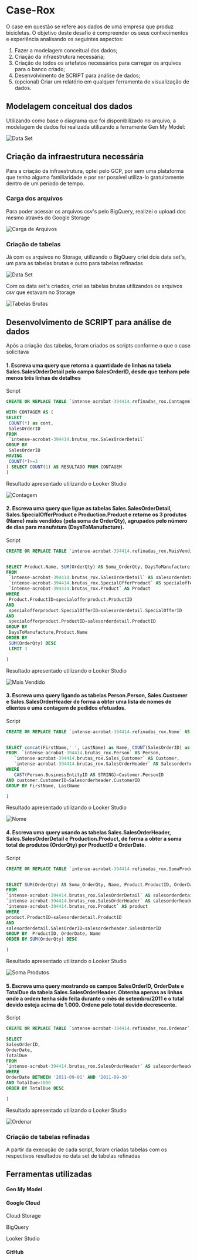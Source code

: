 # Case-Rox
  O case em questão se refere aos dados de uma empresa que produz bicicletas.
  O objetivo deste desafio é compreender os seus conhecimentos e experiência analisando os seguintes aspectos:
  1.	Fazer a modelagem conceitual dos dados;
  2.	Criação da infraestrutura necessária;
  3.	Criação de todos os artefatos necessários para carregar os arquivos para o banco criado;
  4.	Desenvolvimento de SCRIPT para análise de dados;
  5.	(opcional) Criar um relatório em qualquer ferramenta de visualização de dados.

## Modelagem conceitual dos dados
Utilizando como base o diagrama que foi disponibilizado no arquivo, a modelagem de dados foi realizada utilizando a ferramente Gen My Model:

![Data Set](imagens/Modelo%20GenMyModel.PNG)


  ## Criação da infraestrutura necessária
Para a criação da infraestrutura, optei pelo GCP, por sem uma plataforma que tenho alguma familiaridade e por ser possível utiliza-lo gratuitamente dentro de um período de tempo.

  ### Carga dos arquivos
  Para poder acessar os arquivos csv's pelo BigQuery, realizei o upload dos mesmo através do Google Storage

![Carga de Arquivos](/imagens/Google%20Storage.PNG)

  ### Criação de tabelas
  Já com os arquivos no Storage, utilizando o BigQuery criei dois data set's, um para as tabelas brutas e outro para tabelas refinadas

![Data Set](imagens/dataset.PNG)

Com os data set's criados, criei as tabelas brutas utilizandos os arquivos csv que estavam no Storage

![Tabelas Brutas](imagens/Criação20%de20%Tabelas.PNG)

## Desenvolvimento de SCRIPT para análise de dados
Após a criação das tabelas, foram criados os scripts conforme o que o case solicitava

  #### 1.	Escreva uma query que retorna a quantidade de linhas na tabela Sales.SalesOrderDetail pelo campo SalesOrderID, desde que tenham pelo menos três linhas de detalhes
  Script

   ```sql
CREATE OR REPLACE TABLE `intense-acrobat-394414.refinadas_rox.Contagem` AS (

WITH CONTAGEM AS (
  SELECT 
    COUNT(*) as cont,
    SalesOrderID
FROM 
    `intense-acrobat-394414.brutas_rox.SalesOrderDetail`
GROUP BY 
    SalesOrderID
HAVING 
    COUNT(*)>=3
) SELECT COUNT(1) AS RESULTADO FROM CONTAGEM
)
 ```
Resultado apresentado utilizando o Looker Studio

![Contagem](imagens/Contagem.PNG)

  #### 2.	Escreva uma query que ligue as tabelas Sales.SalesOrderDetail, Sales.SpecialOfferProduct e Production.Product e retorne os 3 produtos (Name) mais vendidos (pela soma de OrderQty), agrupados pelo número de dias para manufatura (DaysToManufacture).
  Script

   ```sql
CREATE OR REPLACE TABLE `intense-acrobat-394414.refinadas_rox.MaisVendido` AS (


SELECT Product.Name, SUM(OrderQty) AS Soma_OrderQty, DaysToManufacture
FROM 
    `intense-acrobat-394414.brutas_rox.SalesOrderDetail` AS salesorderdetail, 
    `intense-acrobat-394414.brutas_rox.SpecialOfferProduct` AS specialofferproduct,
    `intense-acrobat-394414.brutas_rox.Product` AS Product
WHERE 
    Product.ProductID=specialofferproduct.ProductID
AND 
    specialofferproduct.SpecialOfferID=salesorderdetail.SpecialOfferID
AND 
    specialofferproduct.ProductID=salesorderdetail.ProductID
GROUP BY 
    DaysToManufacture,Product.Name
ORDER BY 
    SUM(OrderQty) DESC
    LIMIT 3

)
```

Resultado apresentado utilizando o Looker Studio

![Mais Vendido](imagens/Mais%20Vendido.PNG)

  #### 3.	Escreva uma query ligando as tabelas Person.Person, Sales.Customer e Sales.SalesOrderHeader de forma a obter uma lista de nomes de clientes e uma contagem de pedidos efetuados.
  Script

   ```sql
CREATE OR REPLACE TABLE `intense-acrobat-394414.refinadas_rox.Nome` AS (


SELECT concat(FirstName,' ', LastName) as Name, COUNT(SalesOrderID) as cont
FROM  `intense-acrobat-394414.brutas_rox.Person` AS Person, 
      `intense-acrobat-394414.brutas_rox.Sales_Customer` AS Customer, 
      `intense-acrobat-394414.brutas_rox.SalesOrderHeader` AS Salesorderheader
WHERE 
      CAST(Person.BusinessEntityID AS STRING)=Customer.PersonID
AND customer.CustomerID=Salesorderheader.CustomerID
GROUP BY FirstName, LastName

)
```


Resultado apresentado utilizando o Looker Studio

![Nome](imagens/Nome.PNG)

 #### 4.	Escreva uma query usando as tabelas Sales.SalesOrderHeader, Sales.SalesOrderDetail e Production.Product, de forma a obter a soma total de produtos (OrderQty) por ProductID e OrderDate.
  Script

   ```sql
CREATE OR REPLACE TABLE `intense-acrobat-394414.refinadas_rox.SomaProdutos` AS (


SELECT SUM(OrderQty) AS Soma_OrderQty, Name, Product.ProductID, OrderDate
FROM 
  `intense-acrobat-394414.brutas_rox.SalesOrderDetail` AS salesorderdetail, 
  `intense-acrobat-394414.brutas_rox.SalesOrderHeader` AS salesorderheader, 
  `intense-acrobat-394414.brutas_rox.Product` AS product
WHERE 
  product.ProductID=salesorderdetail.ProductID
AND 
  salesorderdetail.SalesOrderID=salesorderheader.SalesOrderID
GROUP BY  ProductID, OrderDate, Name
ORDER BY SUM(OrderQty) DESC

)
```

Resultado apresentado utilizando o Looker Studio

![Soma Produtos](imagens/Soma%20Produtos.PNG)

  #### 5.	Escreva uma query mostrando os campos SalesOrderID, OrderDate e TotalDue da tabela Sales.SalesOrderHeader. Obtenha apenas as linhas onde a ordem tenha sido feita durante o mês de setembro/2011 e o total devido esteja acima de 1.000. Ordene pelo total devido decrescente.
  Script
  
   ```sql
CREATE OR REPLACE TABLE `intense-acrobat-394414.refinadas_rox.Ordenar` AS (

SELECT 
  SalesOrderID, 
  OrderDate, 
  TotalDue
FROM 
  `intense-acrobat-394414.brutas_rox.SalesOrderHeader` AS salesorderheader
WHERE 
  OrderDate BETWEEN '2011-09-01' AND '2011-09-30'
AND TotalDue>1000
ORDER BY TotalDue DESC

)
```


Resultado apresentado utilizando o Looker Studio

![Ordenar](imagens/Ordenar.PNG)


### Criação de tabelas refinadas
  A partir da execução de cada script, foram criadas tabelas com os respectivos resultados no data set de tabelas refinadas

## Ferramentas utilizadas
  #### Gen My Model
  #### Google Cloud
  
  Cloud Storage
  
  BigQuery
  
  Looker Studio
  #### GitHub


    

